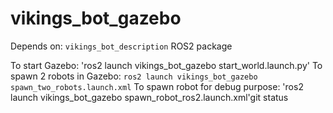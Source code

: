 # vikings_bot_gazebo

Depends on: `vikings_bot_description` ROS2 package

To start Gazebo: 'ros2 launch vikings_bot_gazebo start_world.launch.py'
To spawn 2 robots in Gazebo: `ros2 launch vikings_bot_gazebo spawn_two_robots.launch.xml`
To spawn robot for debug purpose: 'ros2 launch vikings_bot_gazebo spawn_robot_ros2.launch.xml'git status
